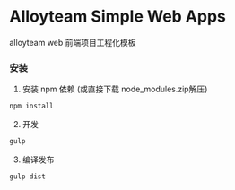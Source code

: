 Alloyteam Simple Web Apps 
==========================

alloyteam web 前端项目工程化模板

### 安装
1. 安装 npm 依赖 (或直接下载 node_modules.zip解压)
```javascript
npm install 
``` 
2. 开发
```javascript
gulp
```
3. 编译发布
```javascript
gulp dist
```